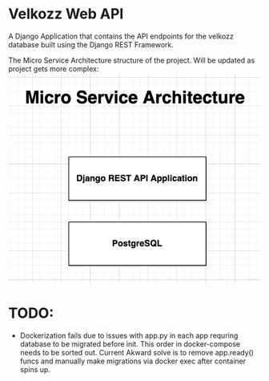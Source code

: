 # Velkozz Web API
A Django Application that contains the API endpoints for the velkozz database built using the Django REST Framework.

The Micro Service Architecture structure of the project. Will be updated as project gets more complex:
![Image Not Found](./resources/DRF_microservice_architecture.png) 



# TODO:
- Dockerization fails due to issues with app.py in each app requring database to be migrated before init. This order in docker-compose needs to be sorted out. Current Akward solve is to remove app.ready() funcs and manually make migrations via docker exec after container spins up.